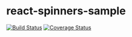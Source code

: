 # react-spinners-sample

[![Build Status](https://travis-ci.org/AZYHAR/react-spinners-sample.svg?branch=master)](https://travis-ci.org/AZYHAR/react-spinners-sample)
[![Coverage Status](https://coveralls.io/repos/github/AZYHAR/react-spinners-sample/badge.svg)](https://coveralls.io/github/AZYHAR/react-spinners-sample)
